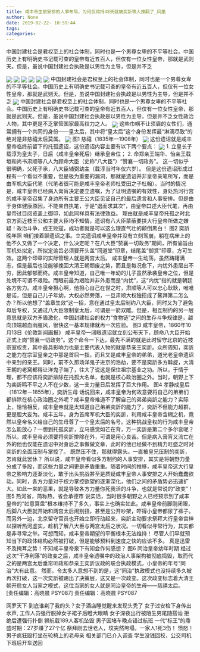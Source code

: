 ```yaml
---
title: 咸丰帝生前安排的人事布局，为何仅维持48天就被奕訢等人推翻了_凤凰
author: None
date: 2019-02-22- 10:59:44
tags: 
categories: 
---
```

中国封建社会是君权至上的社会体制，同时也是一个男尊女卑的不平等社会。中国历史上有明确史书记载可查的皇帝有近五百人，但仅有一位女性皇帝，那就是武则天。但是，虽说中国封建社会执政是以男性为主导，但是并不乏
<!-- more -->
                                
<img align="center" border="0" src="http://p1.ifengimg.com/a/2018_37/b1595fc7af57ef4_size19_w750_h172.gif" />
                                            
<img align="center" border="0" src="http://e0.ifengimg.com/10/2019/0220/44A67C9380A8DBC8C956EC1C449F19B4CD0FC77D_size104_w542_h813.jpeg" />
                                    
<img align="center" border="0" src="http://e0.ifengimg.com/06/2019/0220/61212C4DC3D8106DBC69450E435249FD51FDC1B3_size43_w494_h621.jpeg" />
                            
<img align="center" border="0" src="http://e0.ifengimg.com/04/2019/0220/0A3AF700664D8F32E67493D55BC8DBFD67CDC592_size125_w766_h552.jpeg" />
<img align="center" border="0" src="http://e0.ifengimg.com/02/2019/0220/69EF91E222F72B7F0E1AFCB0FC04F3DC920B32DC_size53_w672_h525.jpeg" />
<img align="center" border="0" src="http://e0.ifengimg.com/01/2019/0220/C641FF7DE0DFB60A10DC60DF233DDAA280D1F25E_size107_w582_h580.jpeg" />
中国封建社会是君权至上的社会体制，同时也是一个男尊女卑的不平等社会。中国历史上有明确史书记载可查的皇帝有近五百人，但仅有一位女性皇帝，那就是武则天。但是，虽说中国封建社会执政是以男性为主导，但是并不乏
<img align="center" border="0" src="http://e0.ifengimg.com/10/2019/0220/CF35532B3118159FB670218F4C63CB81A29995CF_size87_w510_h653.jpeg" />
中国封建社会是君权至上的社会体制，同时也是一个男尊女卑的不平等社会。中国历史上有明确史书记载可查的皇帝有近五百人，但仅有一位女性皇帝，那就是武则天。但是，虽说中国封建社会执政是以男性为主导，但是并不乏女性政治人物，其中更是不乏掌管国家最高权力之人。
<img align="center" border="0" src="http://p2.ifengimg.com/a/2018_37/253d1eccaf46f38_size55_w1667_h104.jpg" />
这些巾帼不让须眉的女性们，通常拥有一个共同的身份——皇太后，其中将“皇太后”这个身份发挥最“淋漓尽致”的绝对是非慈禧太后莫属。
<img align="center" border="0" src="http://p1.ifengimg.com/a/2018_11/77420f5700e6e0e_size856_w800_h1062.jpg" />
图1 慈禧（1835年—1908年）
<img align="center" border="0" src="http://p1.ifengimg.com/a/2018_18/ba96016137d6609_size107_w750_h230.gif" />
这份遗诏就是咸丰皇帝临终前留下的托孤遗诏，这份遗诏内容主要有以下两个要点：
<img align="center" border="0" src="http://p2.ifengimg.com/a/2016/0810/204c433878d5cf9size1_w16_h16.png" />
1. 立皇长子载淳为皇太子，日后（咸丰皇帝死后）继承皇帝位；
2. 命郑亲王端华、怡亲王载垣和尚书肃顺等八人为顾命大臣（史称“八大臣”）“赞襄一切政务”。
这一切似乎很明确，父死子承，八大臣辅弼幼主（载淳当时年仅六岁）。
但是这份遗诏形成过程有一个看似不重要，但是极为重要的漏洞，那就是遗诏并非皇帝亲笔所写，而是由军机大臣代笔（代笔者很可能是咸丰皇帝老师杜受田之子杜翰）。当时的情况是，咸丰皇帝已经病入膏肓决定要立遗嘱，为了证明遗嘱的有效性，身处热河行宫的咸丰皇帝召集了身边所有主要王公大臣见证自己的最后遗言和人事安排。但是由于身体健康原因，不能亲自执笔，于是“退而求其次”，由皇帝口述大臣代笔，再由皇帝过目阅览盖上御印，如此同样具有法律效益。
理由就是咸丰皇帝托孤之时北京方面近枝王公和主要大臣均不知情，遗诏有八大臣蒙蔽要挟大行皇帝所做之嫌疑！政治斗争，成王败寇，成功者就是可以这么理直气壮的颠倒黑白！
图2 奕訢晚年照
咱们接着聊遗诏之事。立完遗诏咸丰皇帝并没有立刻驾崩，躺在病床上的他不久又做了一个决定，什么决定呢？在八大臣“赞襄一切政务”期间，所有谕旨由军机处拟定，所拟定谕旨必须要开头盖“同道堂”印章，结尾盖“御赏”印章，方可生效。这两个印章的实际管理人就是两宫太后。
咸丰皇帝一生动荡，虽然踌躇满志，但是最后也没能够挽回大清王朝颓废之势，而且是每况愈下，内忧外患层出不穷，因此郁郁而终。咸丰皇帝知道，自己唯一年幼的儿子虽然承袭皇帝之位，但是处境不可谓不艰险。而眼前最为艰险并非外患而是“内忧”，这“内忧”指的就是朝廷各方势力。咸丰皇帝担心啊，他担心自己在世之时，肃顺等人可以忠心耿耿，唯唯是诺，但是自己儿子年幼，大权必然旁落，一旦肃顺大权独揽成了鳌拜第二怎么办？所以他想了“盖章生效”这一招，意在通过皇太后制约八大臣，同时又为了避免母后专权，又通过八大臣限制皇太后，可谓是一箭双雕。但是，相互制约的另一层意思就是双方矛盾激化，中国封建社会的权力“食物链”之间的生存斗争规律是，越向顶端越血雨腥风，很快这一基本规律就再一次应验。
图3 咸丰皇帝，1860年10月13日《伦敦新闻画报》
咸丰皇帝一闭眼遗诏就立刻公布天下，顾命八大臣开始正式上岗“赞襄一切政务”。这个命令一下达，最先不满的就是此时留守北京的近枝宗室权贵，其中最具影响力也是主要代表人物的就是恭亲王奕訢。众所周知，奕訢之能力在宗室皇亲之中那是首屈一指，而且又是咸丰皇帝的弟弟，道光老皇帝遗诏中亲封的亲王。同时，前不久那场洋鬼子进京的浩劫，要不是奕訢多方斡旋，大清王朝的老窝都得让洋鬼子端了，往大了说这是保住祖宗基业之功。所以，于情于理，都不应该将奕訢排除在托孤大名单，也就是核心政治圈之外。当时，朝野上下为奕訢鸣不平之人不在少数，这一支力量日后发挥了巨大作用。
图4 孝静成皇后（1812年－1855年），奕訢生母
话说回来，咸丰皇帝为何故意要将自己的弟弟们都排除在核心政治圈之外呢？咸丰皇帝难道不了解自己的弟弟奕訢之能力？实际上，恰恰相反，咸丰皇帝就是太知道自己弟弟奕訢的能力了，奕訢不但能力超群，更是胆大妄为。咸丰五年，身为首席军机大臣的奕訢，利用咸丰皇帝含糊之机，竟然以皇帝名义给自己的生母尊了一个皇太后的名号。这种挑战皇权的行为咸丰皇帝怎么能放心？一想到托孤奕訢，立马感觉如芒在背，万一奕訢是第二个多尔衮呢？所以，咸丰皇帝必须要将奕訢排除在外，可谓是用心良苦。但是病入膏肓又流亡在外的他也仅能在遗诏中对身后之事做做文章，此时的他已经做不到精力旺盛之时对奕訢的全面压制与掌控了。
既然压不住，那就得露头。一直被皇兄压制的奕訢，怎肯就此罢休？
所以说，咸丰皇帝看似多方制约的人事安排，其实是将朝野力量分成了多股，而这些力量之间更是矛盾重重。随着时间的推移，咸丰皇帝这大行皇帝之影响力逐渐淡化，敢于出头挑战甚至是质疑咸丰皇帝人事安排之人开始蠢蠢欲动。同时，各方力量对于权力掌控欲望的逐渐深化，他们之间的矛盾势必迅速扩大。如此一来的恶果，就是导致各方力量你死我活的斗争，也就是常说的“政变”！
图5 热河省，简称热，省会承德市
说实话，当时很多朝野之人已经预示到了咸丰皇帝的“如意算盘”根本维持不了多久，事实上也确实如此。咸丰皇帝前脚刚闭眼，后脚八大臣就开始和两宫太后闹别扭，甚至是公开吵架，吓得小皇帝都尿了裤子。而另外一边，北京留守官员也开始立即行动起来，奕訢主动要求祭拜大行皇帝宫梓以探听热河虚实，趁机了解八大臣与两宫太后之状况。一切看似寻常行为，其实都是非寻常之举。可想而知，咸丰皇帝期望的平衡根本无法维持！
尽管人们早就预知当下的政体结构必然被打破，但是能够预料到速度之快的应该不多。
真是迅雷不及掩耳之势！不知咸丰皇帝泉下有知会作何感想？
图6 同治皇帝幼年时期
经过这次“干净利落”的政变之后，咸丰皇帝遗嘱中的政治人事架构被彻底捣毁，取而代之的是两宫太后垂帘听政和恭亲王奕訢议政的联合执政模式，小皇帝的年号“同治”大有此意。
然而，令太多人意想不到的是，这“同治”执政模式也没持续多久被再次打破，这一次奕訢被踢出了决策层，这又是一次政变。这次政变标志着大清王朝开启女人当家之模式，这位当家的女人就是同治皇帝的生母——慈禧太后。
 
 
                                [责任编辑：高晓晨                                    PSY087]                            
                                责任编辑：高晓晨                                    PSY087                            
                                                            
网罗天下
到底谁剃了我的头？女子酒店睡觉醒来发现头秃了
女子过安检下身传出水声, 工作人员强行脱掉女子裙子后瞪大眼睛
女子深夜出行被陌生男尾随搭讪 拒绝后遭强行扑倒
狮航载189人客机坠毁 男子因堵车晚点错过航班
一代“标王”的鼎盛时期：27岁赚了27个亿
祭拜刚去世老人，坟突然垮塌，一家人1死3伤！
愤怒！男子疯狂殴打坐在轮椅上的老母亲 相关部门已介入调查
学生没钱回校，公交司机下班后开车送回
